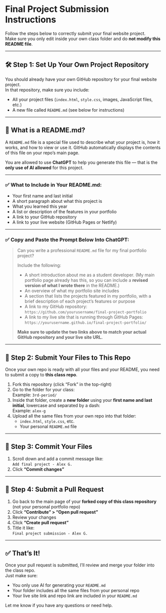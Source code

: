 # Final Project Submission Instructions

Follow the steps below to correctly submit your final website project.  
Make sure you only edit inside your own class folder and do **not modify this README file**.

---

## 🛠️ Step 1: Set Up Your Own Project Repository

You should already have your own GitHub repository for your final website project.  
In that repository, make sure you include:

- All your project files (`index.html`, `style.css`, images, JavaScript files, etc.)
- A new file called `README.md` (see below for instructions)

---

## 📄 What is a README.md?

A `README.md` file is a special file used to describe what your project is, how it works, and how to view or use it. GitHub automatically displays the contents of this file on your repo’s main page.

You are allowed to use **ChatGPT** to help you generate this file — that is the **only use of AI allowed** for this project.

---

### ✅ What to Include in Your README.md:

- Your first name and last initial
- A short paragraph about what this project is
- What you learned this year
- A list or description of the features in your portfolio
- A link to your GitHub repository
- A link to your live website (GitHub Pages or Netlify)

---

### ✅ Copy and Paste the Prompt Below Into ChatGPT:

> Can you write a professional `README.md` file for my final portfolio project?  
>  
> Include the following:  
> - A short introduction about me as a student developer. (My main portfolio page already has this, so you can include a **revised version of what I wrote there** in the README.)  
> - An overview of what my portfolio site includes  
> - A section that lists the projects featured in my portfolio, with a brief description of each project’s features or purpose  
> - A link to my GitHub repository: `https://github.com/yourusername/final-project-portfolio`  
> - A link to my live site that is running through GitHub Pages: `https://yourusername.github.io/final-project-portfolio/`  
>  
> **Make sure to update the two links above to match your actual GitHub repository and your live site URL.**


---

## 📁 Step 2: Submit Your Files to This Repo

Once your own repo is ready with all your files and your README, you need to submit a copy to **this class repo**.

1. Fork this repository (click “Fork” in the top-right)
2. Go to the folder for your class:  
   Example: `3rd-period/`
3. Inside that folder, create a **new folder** using your **first name and last initial**, lowercase and separated by a dash:  
   Example: `alex-g`
4. Upload all the same files from your own repo into that folder:
   - `index.html`, `style.css`, etc.
   - Your personal `README.md` file

---

## 💾 Step 3: Commit Your Files

1. Scroll down and add a commit message like:  
   `Add final project - Alex G.`
2. Click **“Commit changes”**

---

## 🔁 Step 4: Submit a Pull Request

1. Go back to the main page of your **forked copy of this class repository** (not your personal portfolio repo)  
2. Click **“Contribute” > “Open pull request”**  
3. Review your changes  
4. Click **“Create pull request”**  
5. Title it like:  
   `Final project submission - Alex G.`

---

## ✅ That’s It!

Once your pull request is submitted, I’ll review and merge your folder into the class repo.  
Just make sure:
- You only use AI for generating your `README.md`
- Your folder includes all the same files from your personal repo
- Your live site link and repo link are included in your `README.md`

Let me know if you have any questions or need help.
